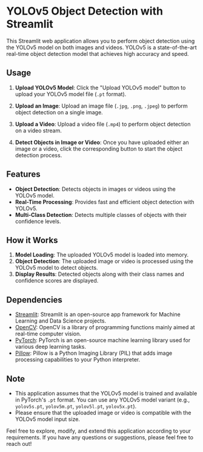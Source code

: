 # YOLOv5 Object Detection with Streamlit

This Streamlit web application allows you to perform object detection using the YOLOv5 model on both images and videos. YOLOv5 is a state-of-the-art real-time object detection model that achieves high accuracy and speed.

## Usage

1. **Upload YOLOv5 Model**: Click the "Upload YOLOv5 model" button to upload your YOLOv5 model file (`.pt` format).

2. **Upload an Image**: Upload an image file (`.jpg`, `.png`, `.jpeg`) to perform object detection on a single image.

3. **Upload a Video**: Upload a video file (`.mp4`) to perform object detection on a video stream.

4. **Detect Objects in Image or Video**: Once you have uploaded either an image or a video, click the corresponding button to start the object detection process.

## Features

- **Object Detection**: Detects objects in images or videos using the YOLOv5 model.
- **Real-Time Processing**: Provides fast and efficient object detection with YOLOv5.
- **Multi-Class Detection**: Detects multiple classes of objects with their confidence levels.

## How it Works

1. **Model Loading**: The uploaded YOLOv5 model is loaded into memory.
2. **Object Detection**: The uploaded image or video is processed using the YOLOv5 model to detect objects.
3. **Display Results**: Detected objects along with their class names and confidence scores are displayed.

## Dependencies

- [Streamlit](https://streamlit.io/): Streamlit is an open-source app framework for Machine Learning and Data Science projects.
- [OpenCV](https://opencv.org/): OpenCV is a library of programming functions mainly aimed at real-time computer vision.
- [PyTorch](https://pytorch.org/): PyTorch is an open-source machine learning library used for various deep learning tasks.
- [Pillow](https://python-pillow.org/): Pillow is a Python Imaging Library (PIL) that adds image processing capabilities to your Python interpreter.

## Note

- This application assumes that the YOLOv5 model is trained and available in PyTorch's `.pt` format. You can use any YOLOv5 model variant (e.g., `yolov5s.pt`, `yolov5m.pt`, `yolov5l.pt`, `yolov5x.pt`).
- Please ensure that the uploaded image or video is compatible with the YOLOv5 model input size.


Feel free to explore, modify, and extend this application according to your requirements. If you have any questions or suggestions, please feel free to reach out!
